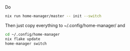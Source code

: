Do
```bash
nix run home-manager/master -- init --switch
```
Then just copy everything to ~/.config/home-manager/ and
```bash
cd ~/.config/home-manager
nix flake update
home-manager switch
```